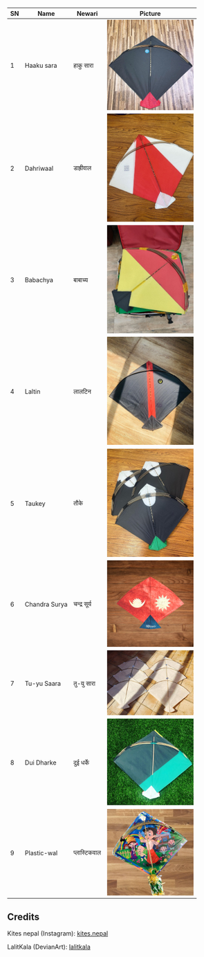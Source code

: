 | SN  | Name            | Newari        | Picture                                                                                   |
|-----|---------------- |---------------|-------------------------------------------------------------------------------------------|
| 1   | Haaku sara      | हाकु सारा      | <img src="https://raw.githubusercontent.com/SarjyantShrestha/changa-dataset/main/kitesImg/black.jpg" alt="Haakusara" width="200"/> |
| 2   | Dahriwaal       | डाह्रीवाल       | <img src="https://raw.githubusercontent.com/SarjyantShrestha/changa-dataset/main/kitesImg/Dariwal.jpg" alt="Dahriwal" width="200"/> |
| 3   | Babachya        | बाबाच्य        | <img src="https://raw.githubusercontent.com/SarjyantShrestha/changa-dataset/main/kitesImg/Bapache.jpg" alt="Babachya" width="200"/> |
| 4   | Laltin          | लालटिन        | <img src="https://raw.githubusercontent.com/SarjyantShrestha/changa-dataset/main/kitesImg/Laltin.jpg" alt="Laltin" width="200"/> |
| 5   | Taukey          | तौके           | <img src="https://raw.githubusercontent.com/SarjyantShrestha/changa-dataset/main/kitesImg/Taukey.jpg" alt="Taukey" width="200"/> |
| 6   | Chandra Surya   | चन्द्र सूर्य       | <img src="https://raw.githubusercontent.com/SarjyantShrestha/changa-dataset/main/kitesImg/ChandraSurya.png" alt="ChandraSurya" width="200"/> |
| 7   | Tu-yu Saara     | तु-यु सारा      | <img src="https://raw.githubusercontent.com/SarjyantShrestha/changa-dataset/main/kitesImg/TYS.jpg" alt="Tu-yu Saara" width="200"/> |
| 8   | Dui Dharke      | दुई धर्के        | <img src="https://raw.githubusercontent.com/SarjyantShrestha/changa-dataset/main/kitesImg/DuiDharke.jpg" alt="Dui Dharke" width="200"/> |
| 9   | Plastic-wal     | प्लास्टिकवाल    | <img src="https://raw.githubusercontent.com/SarjyantShrestha/changa-dataset/main/kitesImg/Plasticwaal.png" alt="Plastic-wal" width="200"/> |

## Credits
Kites nepal (Instagram): [kites.nepal](https://www.instagram.com/kites.nepal/)

LalitKala (DevianArt): [lalitkala](https://www.deviantart.com/lalitkala/art/Kite-Designs-Happy-Dashain-258164856)
